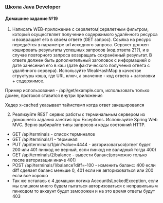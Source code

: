 ### Школа Java Developer
#### Домашнее задание №19

1. Написать WEB-приложение c сервлетом|сервлетным фильтром, который осуществляет получение содержимого удалённого ресурса и возвращает его в своём ответе (GET запрос). Ссылка на ресурс передаётся в параметре url исходного запроса. Сервлет должен кэшировать результаты успешных запросов (код ответа 2??), и в случае повторного запроса возвращать сохранённый результат. В ответе должен быть дополнительный заголовок с информацией о дате занесения его в кэш (дате фактического получения ответа с удалённого сервера). Используйте WeakHashMap в качестве структуры кэша, где URL ключ, а значение - код ответа + заголовки + содержимое.

Пример использования - /api/get/example.com, использовать только домен, протокол ставится внутри приложения

Хедер x-cached указывает таймстемп когда ответ закешировался

2. Реализуйте REST сервис работы с терминальным сервером из домашнего задания занятия про Exceptions. Используйте Spring Web MVC. Верно выбирайте типы запросов и коды состояний HTTP.

 - GET /api/terminals - список терминалов
 - GET /api/terminals/1 - терминал
 - PUT /api/terminals/1/pin?value=4444 - авторизоваться(ответ будет 200 или 401 пинкод не верный, если пинкод не валидный тогда 400)
 - GET /api/terminals/2/balance - вывести баланс(возможно только после авторизации иначе 401)
 - POST /api/terminals/1/balance?diff=-100 - изменить баланс: 400 если diff сделает баланс меньше 0, 401 если не авторизоваться или 200 если все хорошо
 - Так же осталась с 4 домашки логика AccountIsLockedException, если мы слишком много будем пытаться авторизоваться с неправильным пинкодом то аккаунт будет заморожен и на это время ответы будут 403

